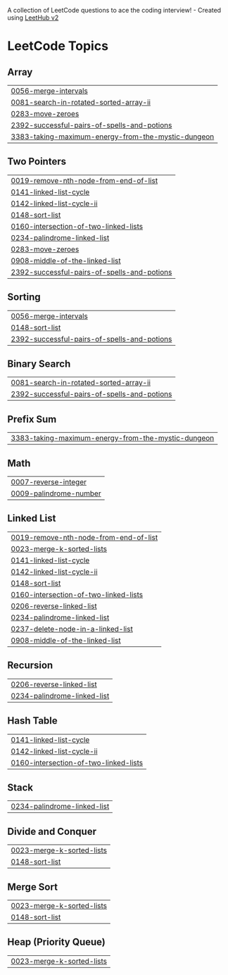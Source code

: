 A collection of LeetCode questions to ace the coding interview! - Created using [LeetHub v2](https://github.com/arunbhardwaj/LeetHub-2.0)
<!---LeetCode Topics Start-->
# LeetCode Topics
## Array
|  |
| ------- |
| [0056-merge-intervals](https://github.com/siddhu-17/leetcodesiddhu/tree/master/0056-merge-intervals) |
| [0081-search-in-rotated-sorted-array-ii](https://github.com/siddhu-17/leetcodesiddhu/tree/master/0081-search-in-rotated-sorted-array-ii) |
| [0283-move-zeroes](https://github.com/siddhu-17/leetcodesiddhu/tree/master/0283-move-zeroes) |
| [2392-successful-pairs-of-spells-and-potions](https://github.com/siddhu-17/leetcodesiddhu/tree/master/2392-successful-pairs-of-spells-and-potions) |
| [3383-taking-maximum-energy-from-the-mystic-dungeon](https://github.com/siddhu-17/leetcodesiddhu/tree/master/3383-taking-maximum-energy-from-the-mystic-dungeon) |
## Two Pointers
|  |
| ------- |
| [0019-remove-nth-node-from-end-of-list](https://github.com/siddhu-17/leetcodesiddhu/tree/master/0019-remove-nth-node-from-end-of-list) |
| [0141-linked-list-cycle](https://github.com/siddhu-17/leetcodesiddhu/tree/master/0141-linked-list-cycle) |
| [0142-linked-list-cycle-ii](https://github.com/siddhu-17/leetcodesiddhu/tree/master/0142-linked-list-cycle-ii) |
| [0148-sort-list](https://github.com/siddhu-17/leetcodesiddhu/tree/master/0148-sort-list) |
| [0160-intersection-of-two-linked-lists](https://github.com/siddhu-17/leetcodesiddhu/tree/master/0160-intersection-of-two-linked-lists) |
| [0234-palindrome-linked-list](https://github.com/siddhu-17/leetcodesiddhu/tree/master/0234-palindrome-linked-list) |
| [0283-move-zeroes](https://github.com/siddhu-17/leetcodesiddhu/tree/master/0283-move-zeroes) |
| [0908-middle-of-the-linked-list](https://github.com/siddhu-17/leetcodesiddhu/tree/master/0908-middle-of-the-linked-list) |
| [2392-successful-pairs-of-spells-and-potions](https://github.com/siddhu-17/leetcodesiddhu/tree/master/2392-successful-pairs-of-spells-and-potions) |
## Sorting
|  |
| ------- |
| [0056-merge-intervals](https://github.com/siddhu-17/leetcodesiddhu/tree/master/0056-merge-intervals) |
| [0148-sort-list](https://github.com/siddhu-17/leetcodesiddhu/tree/master/0148-sort-list) |
| [2392-successful-pairs-of-spells-and-potions](https://github.com/siddhu-17/leetcodesiddhu/tree/master/2392-successful-pairs-of-spells-and-potions) |
## Binary Search
|  |
| ------- |
| [0081-search-in-rotated-sorted-array-ii](https://github.com/siddhu-17/leetcodesiddhu/tree/master/0081-search-in-rotated-sorted-array-ii) |
| [2392-successful-pairs-of-spells-and-potions](https://github.com/siddhu-17/leetcodesiddhu/tree/master/2392-successful-pairs-of-spells-and-potions) |
## Prefix Sum
|  |
| ------- |
| [3383-taking-maximum-energy-from-the-mystic-dungeon](https://github.com/siddhu-17/leetcodesiddhu/tree/master/3383-taking-maximum-energy-from-the-mystic-dungeon) |
## Math
|  |
| ------- |
| [0007-reverse-integer](https://github.com/siddhu-17/leetcodesiddhu/tree/master/0007-reverse-integer) |
| [0009-palindrome-number](https://github.com/siddhu-17/leetcodesiddhu/tree/master/0009-palindrome-number) |
## Linked List
|  |
| ------- |
| [0019-remove-nth-node-from-end-of-list](https://github.com/siddhu-17/leetcodesiddhu/tree/master/0019-remove-nth-node-from-end-of-list) |
| [0023-merge-k-sorted-lists](https://github.com/siddhu-17/leetcodesiddhu/tree/master/0023-merge-k-sorted-lists) |
| [0141-linked-list-cycle](https://github.com/siddhu-17/leetcodesiddhu/tree/master/0141-linked-list-cycle) |
| [0142-linked-list-cycle-ii](https://github.com/siddhu-17/leetcodesiddhu/tree/master/0142-linked-list-cycle-ii) |
| [0148-sort-list](https://github.com/siddhu-17/leetcodesiddhu/tree/master/0148-sort-list) |
| [0160-intersection-of-two-linked-lists](https://github.com/siddhu-17/leetcodesiddhu/tree/master/0160-intersection-of-two-linked-lists) |
| [0206-reverse-linked-list](https://github.com/siddhu-17/leetcodesiddhu/tree/master/0206-reverse-linked-list) |
| [0234-palindrome-linked-list](https://github.com/siddhu-17/leetcodesiddhu/tree/master/0234-palindrome-linked-list) |
| [0237-delete-node-in-a-linked-list](https://github.com/siddhu-17/leetcodesiddhu/tree/master/0237-delete-node-in-a-linked-list) |
| [0908-middle-of-the-linked-list](https://github.com/siddhu-17/leetcodesiddhu/tree/master/0908-middle-of-the-linked-list) |
## Recursion
|  |
| ------- |
| [0206-reverse-linked-list](https://github.com/siddhu-17/leetcodesiddhu/tree/master/0206-reverse-linked-list) |
| [0234-palindrome-linked-list](https://github.com/siddhu-17/leetcodesiddhu/tree/master/0234-palindrome-linked-list) |
## Hash Table
|  |
| ------- |
| [0141-linked-list-cycle](https://github.com/siddhu-17/leetcodesiddhu/tree/master/0141-linked-list-cycle) |
| [0142-linked-list-cycle-ii](https://github.com/siddhu-17/leetcodesiddhu/tree/master/0142-linked-list-cycle-ii) |
| [0160-intersection-of-two-linked-lists](https://github.com/siddhu-17/leetcodesiddhu/tree/master/0160-intersection-of-two-linked-lists) |
## Stack
|  |
| ------- |
| [0234-palindrome-linked-list](https://github.com/siddhu-17/leetcodesiddhu/tree/master/0234-palindrome-linked-list) |
## Divide and Conquer
|  |
| ------- |
| [0023-merge-k-sorted-lists](https://github.com/siddhu-17/leetcodesiddhu/tree/master/0023-merge-k-sorted-lists) |
| [0148-sort-list](https://github.com/siddhu-17/leetcodesiddhu/tree/master/0148-sort-list) |
## Merge Sort
|  |
| ------- |
| [0023-merge-k-sorted-lists](https://github.com/siddhu-17/leetcodesiddhu/tree/master/0023-merge-k-sorted-lists) |
| [0148-sort-list](https://github.com/siddhu-17/leetcodesiddhu/tree/master/0148-sort-list) |
## Heap (Priority Queue)
|  |
| ------- |
| [0023-merge-k-sorted-lists](https://github.com/siddhu-17/leetcodesiddhu/tree/master/0023-merge-k-sorted-lists) |
<!---LeetCode Topics End-->